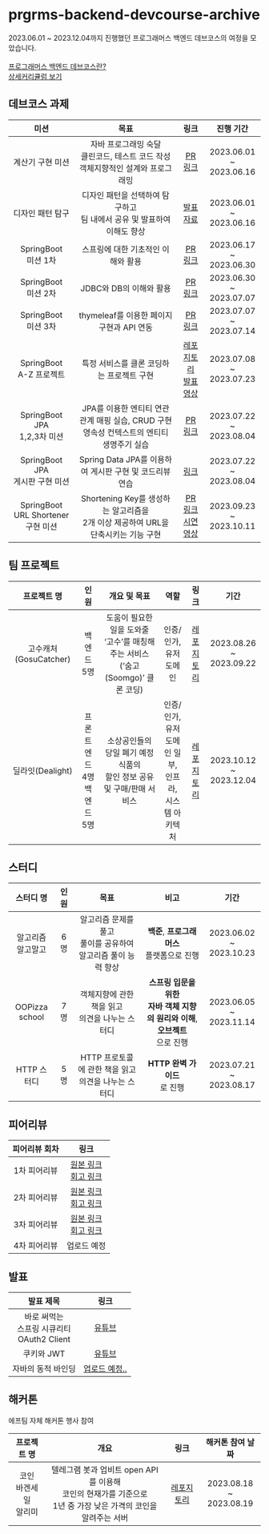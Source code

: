 # prgrms-backend-devcourse-archive
2023.06.01 ~ 2023.12.04까지 진행했던 프로그래머스 백엔드 데브코스의 여정을 모았습니다.
<br><br>
[프로그래머스 백엔드 데브코스란?](https://school.programmers.co.kr/learn/courses/17921/17921-5%EA%B8%B0-k-digital-training-%ED%81%B4%EB%9D%BC%EC%9A%B0%EB%93%9C-%EA%B8%B0%EB%B0%98-%EB%B0%B1%EC%97%94%EB%93%9C-%EC%97%94%EC%A7%80%EB%8B%88%EC%96%B4%EB%A7%81)<br>
[상세커리큘럼 보기](https://prgrms.notion.site/5-d39781a3f2a7444bb9e4a29f02a4e9a8)<br>

## 데브코스 과제
|미션|목표|링크|진행 기간|
|:-------------------:|:--:|:------------:|:-:|
|계산기 구현 미션|자바 프로그래밍 숙달<br>클린코드, 테스트 코드 작성<br>객체지향적인 설계와 프로그래밍|[PR 링크](https://github.com/prgrms-be-devcourse/java-calculator/pull/121)|2023.06.01<br>~ 2023.06.16|
|디자인 패턴 탐구|디자인 패턴을 선택하여 탐구하고<br>팀 내에서 공유 및 발표하여 이해도 향상|[발표자료](https://lava-trouser-6c5.notion.site/ac056b07ad424370b0e4d423b7d1b40a?pvs=4)|2023.06.01<br>~ 2023.06.16|
|SpringBoot<br>미션 1차|스프링에 대한 기초적인 이해와 활용|[PR 링크](https://github.com/prgrms-be-devcourse/springboot-basic/pull/658)|2023.06.17<br>~ 2023.06.30|
|SpringBoot<br>미션 2차|JDBC와 DB의 이해와 활용|[PR 링크](https://github.com/prgrms-be-devcourse/springboot-basic/pull/768)|2023.06.30<br>~ 2023.07.07|
|SpringBoot<br>미션 3차|thymeleaf를 이용한 페이지 구현과 API 연동|[PR 링크](https://github.com/prgrms-be-devcourse/springboot-basic/pull/824)|2023.07.07<br>~ 2023.07.14|
|SpringBoot<br>A-Z 프로젝트|특정 서비스를 클론 코딩하는 프로젝트 구현|[레포지토리](https://github.com/Dev-Yesung/pineApple-Music)<br>[발표영상](https://present.do/@ysng/64bcf04110ab9a5ae56165c2)|2023.07.08<br>~ 2023.07.23|
|SpringBoot JPA<br>1,2,3차 미션|JPA를 이용한 엔티티 연관관계 매핑 실습, CRUD 구현<br>영속성 컨텍스트의 엔티티 생명주기 실습|[PR 링크](https://github.com/prgrms-be-devcourse/springboot-jpa/pull/310)|2023.07.22<br>~ 2023.08.04
|SpringBoot JPA<br>게시판 구현 미션|Spring Data JPA를 이용하여 게시판 구현 및 코드리뷰 연습|[링크](https://github.com/prgrms-be-devcourse/springboot-board-jpa/pull/254)|2023.07.22<br>~ 2023.08.04
|SpringBoot<br>URL Shortener 구현 미션|Shortening Key를 생성하는 알고리즘을<br>2개 이상 제공하여 URL을 단축시키는 기능 구현|[PR 링크](https://github.com/prgrms-be-devcourse/springboot-url-shortener/pull/53)<br>[시연영상](https://vimeo.com/manage/videos/873085666)|2023.09.23<br>~ 2023.10.11


## 팀 프로젝트
|프로젝트 명|인원|개요 및 목표|역할|링크|기간|
|:------------------:|:----------------:|:----------:|:-:|:--:|:-:|
|고수캐처(GosuCatcher)|백엔드 5명|도움이 필요한 일을 도와줄<br>‘고수’를 매칭해주는 서비스<br>(‘숨고(Soomgo)’ 클론 코딩)|인증/인가,<br>유저 도메인|[레포지토리](https://github.com/prgrms-be-devcourse/BE-04-GosuCatcher)|2023.08.26<br>~ 2023.09.22|
|딜라잇(Dealight)|프론트엔드 4명<br>백엔드 5명|소상공인들의 당일 폐기 예정 식품의<br>할인 정보 공유 및 구매/판매 서비스|인증/인가,<br>유저 도메인 일부,<br>인프라,<br>시스템 아키텍처|[레포지토리](https://github.com/Team-PalPalHae-Dealight/Team-PalPalHae-Dealight-BE)|2023.10.12<br>~ 2023.12.04|

## 스터디
|스터디 명|인원|목표|비고|기간|
|:----:|:----:|:--:|:-:|:--:|
|알고리즘<br>알고말고|6명|알고리즘 문제를 풀고<br>풀이를 공유하여<br>알고리즘 풀이 능력 향상|**백준**, **프로그래머스**<br>플랫폼으로 진행|2023.06.02<br>~ 2023.10.23|
|OOPizza<br>school|7명|객체지향에 관한 책을 읽고<br>의견을 나누는 스터디|**스프링 입문을 위한<br>자바 객체 지향의 원리와 이해**,<br>**오브젝트**<br>으로 진행|2023.06.05<br>~ 2023.11.14|
|HTTP 스터디|5명|HTTP 프로토콜에 관한 책을 읽고<br>의견을 나누는 스터디|**HTTP 완벽 가이드**<br>로 진행|2023.07.21<br>~ 2023.08.17|

## 피어리뷰
|피어리뷰 회차|링크|
|:--------:|:--:|
|1차 피어리뷰|[원본 링크]()<br>[회고 링크](https://blog.naver.com/yosong_is_yosong/223144360769)|
|2차 피어리뷰|[원본 링크]()<br>[회고 링크](https://blog.naver.com/yosong_is_yosong/223226740944)|
|3차 피어리뷰|[원본 링크]()<br>[회고 링크](https://blog.naver.com/yosong_is_yosong/223249169760)|
|4차 피어리뷰|업로드 예정|

## 발표
|발표 제목|링크|
|:-----:|:-:|
|바로 써먹는<br>스프링 시큐리티<br>OAuth2 Client|[유튜브](https://youtu.be/Fm-OUjwlTOI?si=wOnp9lAb2tpLhSIy)|
|쿠키와 JWT|[유튜브](https://youtu.be/EktLFMk-Qe8?si=ukAD_lNX44aDFhIM)|
|자바의 동적 바인딩|[업로드 예정..]()|

## 해커톤
에프팀 자체 해커톤 행사 참여

|프로젝트 명|개요|링크|해커톤 참여 날짜|
|:------------------:|:------------:|:----------:|:-------:|
|코인<br>바겐세일<br>알리미|텔레그램 봇과 업비트 open API를 이용해<br>코인의 현재가를 기준으로<br>1년 중 가장 낮은 가격의 코인을 알려주는 서버|[레포지토리](https://github.com/Dev-Yesung/lowest-coin-alert-bot)|2023.08.18<br>~ 2023.08.19|
